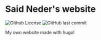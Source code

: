 # Said Neder's website
![Github License](https://img.shields.io/github/license/crazyc4t/crazyc4t.github.io?color=brightgreen)
![GitHub last commit](https://img.shields.io/github/last-commit/crazyc4t/crazyc4t.github.io)

My own website made with hugo!
